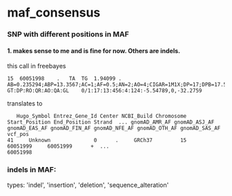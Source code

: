 # maf_consensus


### SNP with different positions in MAF


#### 1. makes sense to me and is fine for now. Others are indels.
this call in freebayes
```
15	60051998	.	TA	TG	1.94099	.	AB=0.235294;ABP=13.3567;AC=1;AF=0.5;AN=2;AO=4;CIGAR=1M1X;DP=17;DPB=17.5;DPRA=0;EPP=3.0103;EPPR=4.51363;GTI=0;LEN=1;MEANALT=1;MQM=52.25;MQMR=48.0769;NS=1;NUMALT=1;ODDS=0.573581;PAIRED=1;PAIREDR=1;PAO=0.5;PQA=17.5;PQR=17.5;PRO=0.5;QA=124;QR=456;RO=13;RPL=4;RPP=11.6962;RPPR=3.17734;RPR=0;RUN=1;SAF=2;SAP=3.0103;SAR=2;SRF=7;SRP=3.17734;SRR=6;TYPE=snp;technology.illumina=1	GT:DP:RO:QR:AO:QA:GL	0/1:17:13:456:4:124:-5.54789,0,-32.2759
```

translates to 
```
   Hugo_Symbol Entrez_Gene_Id Center NCBI_Build Chromosome Start_Position End_Position Strand  ... gnomAD_AMR_AF gnomAD_ASJ_AF gnomAD_EAS_AF gnomAD_FIN_AF gnomAD_NFE_AF gnomAD_OTH_AF gnomAD_SAS_AF   vcf_pos
41     Unknown              0      .     GRCh37         15       60051999     60051999      +  ...                                                                                                    60051998
```



### indels in MAF:

types: 'indel', 'insertion', 'deletion', 'sequence_alteration'
